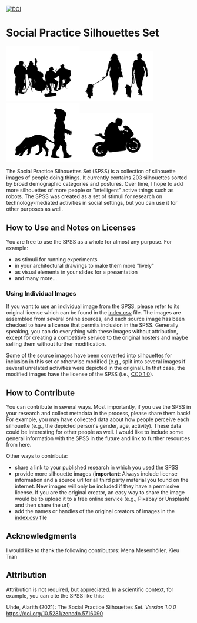 [![DOI](https://zenodo.org/badge/339148966.svg)](https://zenodo.org/badge/latestdoi/339148966)

# Social Practice Silhouettes Set

<img src="/together_static_male/png/together_static_male7-500.png" alt="A silhouette image of four street musicians with their instruments" width="200"><img src="/together_dynamic_female/png/together_dynamic_female3-500.png" alt="A silhouette image of two women walking their dogs" width="200"><img src="/alone_moving_child/png/alone_moving_child12-500.png" alt="A silhouette image of a child walking with a dog" width="200"><img src="/alone_moving_male/png/alone_moving_male32-500.png" alt="A silhouette image of a woman sitting on the floor with her head on her arms" width="200">
 
The Social Practice Silhouettes Set (SPSS) is a collection of silhouette images
of people doing things. It currently contains 203 silhouettes sorted by broad
demographic categories and postures. Over time, I hope to add more silhouettes
of more people or "intelligent" active things such as robots. The SPSS was
created as a set of stimuli for research on technology-mediated activities in
social settings, but you can use it for other purposes as well.

## How to Use and Notes on Licenses

You are free to use the SPSS as a whole for almost any purpose. For example:
- as stimuli for running experiments
- in your architectural drawings to make them more "lively"
- as visual elements in your slides for a presentation
- and many more...

### Using Individual Images

If you want to use an individual image from the SPSS, please refer to its
original license which can be found in the [index.csv](index.csv) file. The images are
assembled from several online sources, and each source image has been checked
to have a license that permits inclusion in the SPSS. Generally speaking, you
can do everything with these images without attribution, except for creating
a competitive service to the original hosters and maybe selling them without
further modification.

Some of the source images have been converted into silhouettes for inclusion in
this set or otherwise modified (e.g., split into several images if several
unrelated activities were depicted in the original). In that case, the modified
images have the license of the SPSS (i.e., [CC0
1.0](https://creativecommons.org/publicdomain/zero/1.0/)).

## How to Contribute

You can contribute in several ways. Most importantly, if you use the SPSS in
your research and collect metadata in the process, please share them back! For
example, you may have collected data about how people perceive each silhouette
(e.g., the depicted person's gender, age, activity). These data could be
interesting for other people as well. I would like to include some general
information with the SPSS in the future and link to further resources from
here.

Other ways to contribute:
- share a link to your published research in which you used the SPSS
- provide more silhouette images (**important**: Always include license
  information and a source url for all third party material you found on the
  internet. New images will only be included if they have a permissive license.
  If you are the original creator, an easy way to share the image would be to
  upload it to a free online service (e.g., Pixabay or Unsplash) and then share
  the url)
- add the names or handles of the original creators of images in the [index.csv](index.csv)
  file

## Acknowledgments

I would like to thank the following contributors: Mena Mesenhöller, Kieu Tran

## Attribution

Attribution is not required, but appreciated. In a scientific context, for
example, you can cite the SPSS like this:

Uhde, Alarith (2021): The Social Practice Silhouettes Set. *Version 1.0.0* https://doi.org/10.5281/zenodo.5716090
